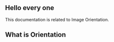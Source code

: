 <h2>Hello every one</h2>
<p>This documentation is related to Image Orientation.</p>

<h2>What is Orientation</h2>
